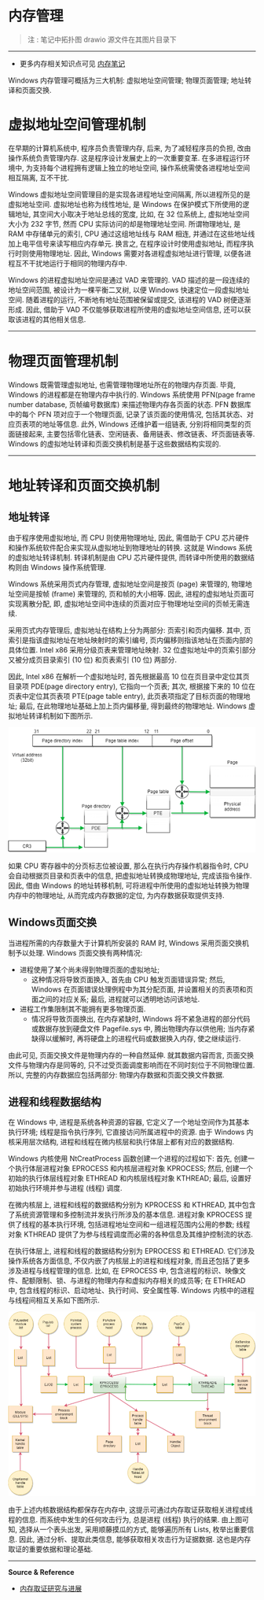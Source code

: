# 内存管理

> 注 : 笔记中拓扑图 drawio 源文件在其图片目录下

---

- 更多内存相关知识点可见 [内存笔记](../../../Develop/计算机基础/内存.md)

Windows 内存管理可概括为三大机制: 虚拟地址空间管理; 物理页面管理; 地址转译和页面交换.

# 虚拟地址空间管理机制

在早期的计算机系统中, 程序员负责管理内存, 后来, 为了减轻程序员的负担, 改由操作系统负责管理内存. 这是程序设计发展史上的一次重要变革. 在多进程运行环境中, 为支持每个进程拥有逻辑上独立的地址空间, 操作系统需使各进程地址空间相互隔离, 互不干扰.

Windows 虚拟地址空间管理目的是实现各进程地址空间隔离, 所以进程所见的是虚拟地址空间. 虚拟地址也称为线性地址, 是 Windows 在保护模式下所使用的逻辑地址, 其空间大小取决于地址总线的宽度, 比如, 在 32 位系统上, 虚拟地址空间大小为 232 字节, 然而 CPU 实际访问的却是物理地址空间. 所谓物理地址, 是 RAM 中存储单元的索引, CPU 通过这组地址线与 RAM 相连, 并通过在这些地址线加上电平信号来读写相应内存单元. 换言之, 在程序设计时使用虚拟地址, 而程序执行时则使用物理地址. 因此, Windows 需要对各进程虚拟地址进行管理, 以便各进程互不干扰地运行于相同的物理内存中.

Windows 的进程虚拟地址空间是通过 VAD 来管理的. VAD 描述的是一段连续的地址空间范围, 被设计为一棵平衡二叉树, 以便 Windows 快速定位一段虚拟地址空间. 随着进程的运行, 不断地有地址范围被保留或提交, 该进程的 VAD 树便逐渐形成. 因此, 借助于 VAD 不仅能够获取进程所使用的虚拟地址空间信息, 还可以获取该进程的其他相关信息.

---

# 物理页面管理机制

Windows 既需管理虚拟地址, 也需管理物理地址所在的物理内存页面. 毕竟, Windows 的进程都是在物理内存中执行的. Windows 系统使用 PFN(page frame number database, 页帧编号数据库) 来描述物理内存各页面的状态. PFN 数据库中的每个 PFN 项对应于一个物理页面, 记录了该页面的使用情况, 包括其状态、对应页表项的地址等信息. 此外, Windows 还维护着一组链表, 分别将相同类型的页面链接起来, 主要包括零化链表、空闲链表、备用链表、修改链表、坏页面链表等. Windows 的虚拟地址转译和页面交换机制是基于这些数据结构实现的.

---

# 地址转译和页面交换机制

## 地址转译

由于程序使用虚拟地址, 而 CPU 则使用物理地址, 因此, 需借助于 CPU 芯片硬件和操作系统软件配合来实现从虚拟地址到物理地址的转换. 这就是 Windows 系统的虚拟地址转译机制. 转译机制是由 CPU 芯片硬件提供, 而转译中所使用的数据结构则由 Windows 操作系统管理.

Windows 系统采用页式内存管理, 虚拟地址空间是按页 (page) 来管理的, 物理地址空间是按帧 (frame) 来管理的, 页和帧的大小相等. 因此, 进程的虚拟地址页面可实现离散分配, 即, 虚拟地址空间中连续的页面对应于物理地址空间的页帧无需连续.

采用页式内存管理后, 虚拟地址在结构上分为两部分: 页索引和页内偏移. 其中, 页索引是指该虚拟地址在地址映射时的索引编号, 页内偏移则指该地址在页面内部的具体位置. Intel x86 采用分级页表来管理地址映射. 32 位虚拟地址中的页索引部分又被分成页目录索引 (10 位) 和页表索引 (10 位) 两部分.

因此, Intel x86 在解析一个虚拟地址时, 首先根据最高 10 位在页目录中定位其页目录项 PDE(page directory entry), 它指向一个页表; 其次, 根据接下来的 10 位在页表中定位其页表项 PTE(page table entry), 此页表项指定了目标页面的物理地址; 最后, 在此物理地址基础上加上页内偏移量, 得到最终的物理地址. Windows 虚拟地址转译机制如下图所示.

![](../../../../assets/img/Integrated/Windows/笔记/内存管理/1.png)

如果 CPU 寄存器中的分页标志位被设置, 那么在执行内存操作机器指令时, CPU 会自动根据页目录和页表中的信息, 把虚拟地址转换成物理地址, 完成该指令操作. 因此, 借由 Windows 的地址转移机制, 可将进程中所使用的虚拟地址转换为物理内存中的物理地址, 从而完成内存数据的定位, 为内存数据获取提供支持.

## Windows页面交换

当进程所需的内存数量大于计算机所安装的 RAM 时, Windows 采用页面交换机制予以处理. Windows 页面交换有两种情况:
- 进程使用了某个尚未得到物理页面的虚拟地址;
    - 这种情况将导致页面换入, 首先由 CPU 触发页面错误异常; 然后, Windows 在页面错误处理例程中为其分配页面, 并设置相关的页表项和页面之间的对应关系; 最后, 进程就可以透明地访问该地址.
- 进程工作集限制其不能拥有更多物理页面.
    - 情况将导致页面换出, 在内存紧缺时, Windows 将不紧急进程的部分代码或数据存放到硬盘文件 Pagefile.sys 中, 腾出物理内存以供他用; 当内存紧缺得以缓解时, 再将硬盘上的进程代码或数据换入内存, 使之继续运行.

由此可见, 页面交换文件是物理内存的一种自然延伸. 就其数据内容而言, 页面交换文件与物理内存是同等的, 只不过受页面调度影响而在不同时刻位于不同物理位置. 所以, 完整的内存数据应包括两部分: 物理内存数据和页面交换文件数据.

## 进程和线程数据结构

在 Windows 中, 进程是系统各种资源的容器, 它定义了一个地址空间作为其基本执行环境; 线程是指令执行序列, 它直接访问所属进程中的资源. 由于 Windows 内核采用层次结构, 进程和线程在微内核层和执行体层上都有对应的数据结构.

Windows 内核使用 NtCreatProcess 函数创建一个进程的过程如下: 首先, 创建一个执行体层进程对象 EPROCESS 和内核层进程对象 KPROCESS; 然后, 创建一个初始的执行体层线程对象 ETHREAD 和内核层线程对象 KTHREAD; 最后, 设置好初始执行环境并参与进程 (线程) 调度.

在微内核层上, 进程和线程的数据结构分别为 KPROCESS 和 KTHREAD, 其中包含了系统资源管理和多控制流并发执行所涉及的基本信息. 进程对象 KPROCESS 提供了线程的基本执行环境, 包括进程地址空间和一组进程范围内公用的参数; 线程对象 KTHREAD 提供了为参与线程调度而必需的各种信息及其维护控制流的状态.

在执行体层上, 进程和线程的数据结构分别为 EPROCESS 和 ETHREAD. 它们涉及操作系统各方面信息, 不仅内嵌了内核层上的进程和线程对象, 而且还包括了更多涉及进程与线程管理的信息. 比如, 在 EPROCESS 中, 包含进程的标识、映像文件、配额限制、锁、与进程的物理内存和虚拟内存相关的成员等; 在 ETHREAD 中, 包含线程的标识、启动地址、执行时间、安全属性等. Windows 内核中的进程与线程间相互关系如下图所示.

![](../../../../assets/img/Integrated/Windows/笔记/内存管理/2.png)

由于上述内核数据结构都保存在内存中, 这提示可通过内存取证获取相关进程或线程的信息. 而系统中发生的任何攻击行为, 总是进程 (线程) 执行的结果. 由上图可知, 选择从一个表头出发, 采用顺藤摸瓜的方式, 能够遍历所有 Lists, 枚举出重要信息. 因此, 通过分析、提取此类信息, 能够获取相关攻击行为证据数据. 这也是内存取证的重要依据和理论基础.

---

**Source & Reference**
- [内存取证研究与进展](http://www.jos.org.cn/html/2015/5/4821.htm)
